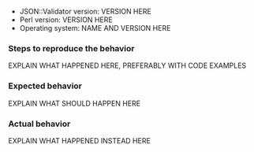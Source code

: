 * JSON::Validator version: VERSION HERE
* Perl version: VERSION HERE
* Operating system: NAME AND VERSION HERE

### Steps to reproduce the behavior
EXPLAIN WHAT HAPPENED HERE, PREFERABLY WITH CODE EXAMPLES

### Expected behavior
EXPLAIN WHAT SHOULD HAPPEN HERE

### Actual behavior
EXPLAIN WHAT HAPPENED INSTEAD HERE
